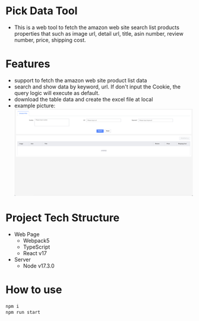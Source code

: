 # Pick Data Tool

- This is a web tool to fetch the amazon web site search list products properties that such as image url, detail url, title, asin number, review number, price, shipping cost.

# Features
- support to fetch the amazon web site product list data
- search and show data by keyword, url. If don't input the Cookie, the query logic will execute as default.
- download the table data and create the excel file at local
- example picture:
  ![avatar](./public/media/image.png)

# Project Tech Structure
- Web Page
  - Webpack5
  - TypeScript
  - React v17
- Server
  - Node v17.3.0

# How to use
```
npm i 
npm run start
```


